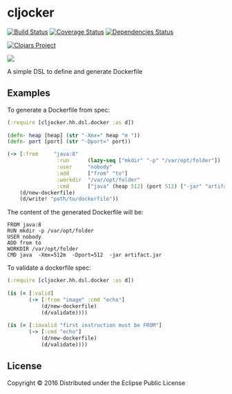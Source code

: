 # cljocker
[![Build Status](https://travis-ci.org/minhtuannguyen/cljocker.svg?branch=master)](https://travis-ci.org/minhtuannguyen/cljocker)
[![Coverage Status](https://coveralls.io/repos/github/minhtuannguyen/cljocker/badge.svg?branch=master)](https://coveralls.io/github/minhtuannguyen/cljocker?branch=master)
[![Dependencies Status](http://jarkeeper.com/minhtuannguyen/cljocker/status.svg)](http://jarkeeper.com/minhtuannguyen/cljocker)


[![Clojars Project](http://clojars.org/minhtuannguyen/cljocker/latest-version.svg)](https://clojars.org/minhtuannguyen/cljocker)

[![](https://codescene.io/projects/1176/status.svg)](https://codescene.io/projects/1176/jobs/latest-successful/results)

A simple DSL to define and generate Dockerfile

## Examples

To generate a Dockerfile from spec:

```clojure
(:require [cljocker.hh.dsl.docker :as d])
            
(defn- heap [heap] (str "-Xmx=" heap "m "))
(defn- port [port] (str "-Dport=" port))

(-> [:from     "java:8"
                :run      (lazy-seq ["mkdir" "-p" "/var/opt/folder"])
                :user     "nobody"
                :add      ["from" "to"]
                :workdir  "/var/opt/folder"
                :cmd      ["java" (heap 512) (port 512) ["-jar" "artifact.jar"]]]
    (d/new-dockerfile)
    (d/write! "path/to/dockerfile"))    
```

The content of the generated Dockerfile will be:

```shell
FROM java:8
RUN mkdir -p /var/opt/folder
USER nobody
ADD from to
WORKDIR /var/opt/folder
CMD java  -Xmx=512m  -Dport=512  -jar artifact.jar    
```

To validate a dockerfile spec:

```clojure
(:require [cljocker.hh.dsl.docker :as d])
            
(is (= [:valid]
       (-> [:from "image" :cmd "echo"]
           (d/new-dockerfile)
           (d/validate))))   
       
(is (= [:invalid "first instruction must be FROM"]
       (-> [:cmd "echo"]
           (d/new-dockerfile)
           (d/validate))))
```


## License

Copyright © 2016 
Distributed under the Eclipse Public License
